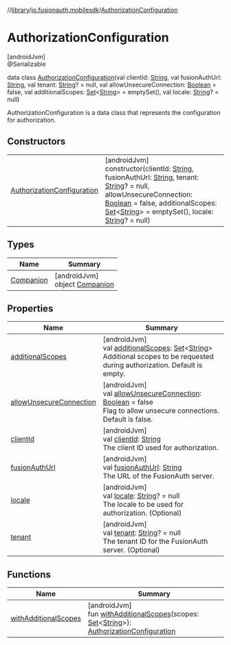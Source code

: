 //[library](../../../index.md)/[io.fusionauth.mobilesdk](../index.md)/[AuthorizationConfiguration](index.md)

# AuthorizationConfiguration

[androidJvm]\
@Serializable

data class [AuthorizationConfiguration](index.md)(val clientId: [String](https://kotlinlang.org/api/core/kotlin-stdlib/kotlin/-string/index.html), val fusionAuthUrl: [String](https://kotlinlang.org/api/core/kotlin-stdlib/kotlin/-string/index.html), val tenant: [String](https://kotlinlang.org/api/core/kotlin-stdlib/kotlin/-string/index.html)? = null, val allowUnsecureConnection: [Boolean](https://kotlinlang.org/api/core/kotlin-stdlib/kotlin/-boolean/index.html) = false, val additionalScopes: [Set](https://kotlinlang.org/api/core/kotlin-stdlib/kotlin.collections/-set/index.html)&lt;[String](https://kotlinlang.org/api/core/kotlin-stdlib/kotlin/-string/index.html)&gt; = emptySet(), val locale: [String](https://kotlinlang.org/api/core/kotlin-stdlib/kotlin/-string/index.html)? = null)

AuthorizationConfiguration is a data class that represents the configuration for authorization.

## Constructors

| | |
|---|---|
| [AuthorizationConfiguration](-authorization-configuration.md) | [androidJvm]<br>constructor(clientId: [String](https://kotlinlang.org/api/core/kotlin-stdlib/kotlin/-string/index.html), fusionAuthUrl: [String](https://kotlinlang.org/api/core/kotlin-stdlib/kotlin/-string/index.html), tenant: [String](https://kotlinlang.org/api/core/kotlin-stdlib/kotlin/-string/index.html)? = null, allowUnsecureConnection: [Boolean](https://kotlinlang.org/api/core/kotlin-stdlib/kotlin/-boolean/index.html) = false, additionalScopes: [Set](https://kotlinlang.org/api/core/kotlin-stdlib/kotlin.collections/-set/index.html)&lt;[String](https://kotlinlang.org/api/core/kotlin-stdlib/kotlin/-string/index.html)&gt; = emptySet(), locale: [String](https://kotlinlang.org/api/core/kotlin-stdlib/kotlin/-string/index.html)? = null) |

## Types

| Name | Summary |
|---|---|
| [Companion](-companion/index.md) | [androidJvm]<br>object [Companion](-companion/index.md) |

## Properties

| Name | Summary |
|---|---|
| [additionalScopes](additional-scopes.md) | [androidJvm]<br>val [additionalScopes](additional-scopes.md): [Set](https://kotlinlang.org/api/core/kotlin-stdlib/kotlin.collections/-set/index.html)&lt;[String](https://kotlinlang.org/api/core/kotlin-stdlib/kotlin/-string/index.html)&gt;<br>Additional scopes to be requested during authorization. Default is empty. |
| [allowUnsecureConnection](allow-unsecure-connection.md) | [androidJvm]<br>val [allowUnsecureConnection](allow-unsecure-connection.md): [Boolean](https://kotlinlang.org/api/core/kotlin-stdlib/kotlin/-boolean/index.html) = false<br>Flag to allow unsecure connections. Default is false. |
| [clientId](client-id.md) | [androidJvm]<br>val [clientId](client-id.md): [String](https://kotlinlang.org/api/core/kotlin-stdlib/kotlin/-string/index.html)<br>The client ID used for authorization. |
| [fusionAuthUrl](fusion-auth-url.md) | [androidJvm]<br>val [fusionAuthUrl](fusion-auth-url.md): [String](https://kotlinlang.org/api/core/kotlin-stdlib/kotlin/-string/index.html)<br>The URL of the FusionAuth server. |
| [locale](locale.md) | [androidJvm]<br>val [locale](locale.md): [String](https://kotlinlang.org/api/core/kotlin-stdlib/kotlin/-string/index.html)? = null<br>The locale to be used for authorization. (Optional) |
| [tenant](tenant.md) | [androidJvm]<br>val [tenant](tenant.md): [String](https://kotlinlang.org/api/core/kotlin-stdlib/kotlin/-string/index.html)? = null<br>The tenant ID for the FusionAuth server. (Optional) |

## Functions

| Name | Summary |
|---|---|
| [withAdditionalScopes](with-additional-scopes.md) | [androidJvm]<br>fun [withAdditionalScopes](with-additional-scopes.md)(scopes: [Set](https://kotlinlang.org/api/core/kotlin-stdlib/kotlin.collections/-set/index.html)&lt;[String](https://kotlinlang.org/api/core/kotlin-stdlib/kotlin/-string/index.html)&gt;): [AuthorizationConfiguration](index.md) |